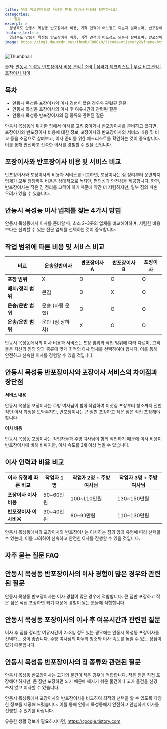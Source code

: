 ```yaml
---
title: 무료 비교견적으로 목성동 반포 장이사 비용을 확인하세요!
categories:
  - 일상
excerpt: >
  경상북도 안동시 목성동 반포장이사 비용, 가격 견적이 어느정도 되는지 살펴보며, 반포장이사를 준비함에 있어 짐싸기 준비 체크리스트가 무엇인지 보겠습니다. 마지막으로 포장이사와 차이점을 통해 무료 비교견적으로 어떤 것이 더 합리적인 선택인지 공유 드립니다.안동시 목성동 포장이사 견적 샘플 보기 👈 클릭안동시 목성동 포장이사 가격 살펴보기 👈 클릭안동시 목성동 반포장이사 평균 이사 비용평수안동시 목성동 평균 이사 비용원룸 이사9평 이하 (1톤)30만원~투룸/쓰리룸 이사16평 ~ 20평 (2.5톤)80만원~쓰리룸 이사21평 (5톤) ~110만원~우리집 무료 이사견적 받기 👈 클릭안동시 목성동 이사 업체의 포장 vs 반포장 이사 비용 및 서비스 비교포장 vs 반포장: 어떤 것을 선택해야 할까요?포장이사는 ..
feature_text: >
  경상북도 안동시 목성동 반포장이사 비용, 가격 견적이 어느정도 되는지 살펴보며, 반포장이사를 준비함에 있어 짐싸기 준비 체크리스트가 무엇인지 보겠습니다. 마지막으로 포장이사와 차이점을 통해 무료 비교견적으로 어떤 것이 더 합리적인 선택인지 공유 드립니다.안동시 목성동 포장이사 견적 샘플 보기 👈 클릭안동시 목성동 포장이사 가격 살펴보기 👈 클릭안동시 목성동 반포장이사 평균 이사 비용평수안동시 목성동 평균 이사 비용원룸 이사9평 이하 (1톤)30만원~투룸/쓰리룸 이사16평 ~ 20평 (2.5톤)80만원~쓰리룸 이사21평 (5톤) ~110만원~우리집 무료 이사견적 받기 👈 클릭안동시 목성동 이사 업체의 포장 vs 반포장 이사 비용 및 서비스 비교포장 vs 반포장: 어떤 것을 선택해야 할까요?포장이사는 ..
image: https://img1.daumcdn.net/thumb/R800x0/?scode=mtistory2&fname=https%3A%2F%2Fblog.kakaocdn.net%2Fdn%2FcjwtHU%2FbtsHcSeUn36%2FdqB8GH1V4yu4auwUgk0qD1%2Fimg.webp
---
```


![Thumbnail](https://img1.daumcdn.net/thumb/R800x0/?scode=mtistory2&fname=https%3A%2F%2Fblog.kakaocdn.net%2Fdn%2FcjwtHU%2FbtsHcSeUn36%2FdqB8GH1V4yu4auwUgk0qD1%2Fimg.webp)

<p>출처: <a href="https://qoogle.tistory.com/9456" rel="dofollow">안동시 목성동 반포장이사 비용 견적 | 준비 | 짐싸기 체크리스트 | 무료 비교견적 | 포장이사 차이</a> </p>

## 목차

  * 안동시 목성동 포장이사의 이사 경험이 많은 경우와 관련된 질문
  * 안동시 목성동 포장이사의 이사 후 여유시간과 관련된 질문
  * 안동시 목성동 반포장이사의 짐 종류와 관련된 질문



안동시 목성동에 위치한 집에서 이사를 고려 중이거나 반포장이사를 준비하고 있다면, 포장이사와 반포장이사 비용에 대한 정보, 포장이사와
반포장이사의 서비스 내용 및 비교 등을 초점으로 살펴보고, 이사 준비를 위한 체크리스트를 확인하는 것이 중요합니다. 이를 통해 안전하고
신속한 이사를 경험할 수 있을 것입니다.

## 포장이사와 반포장이사 비용 및 서비스 비교

반포장이사와 포장이사의 비용과 서비스를 비교하면, 포장이사는 짐 정리부터 운반까지 업체가 모두 담당하여 비용은 상대적으로 높지만, 편의성과
안전성을 제공합니다. 한편, 반포장이사는 작은 짐 정리를 고객이 하기 때문에 약간 더 저렴하지만, 일부 짐의 파손 우려가 있을 수 있습니다.

## 안동시 목성동 이사 업체를 찾는 4가지 방법

안동시 목성동에서 이사를 준비할 때, 최소 2~3곳의 업체를 비교해야하며, 저렴한 비용보다는 신뢰할 수 있는 전문 업체를 선택하는 것이
중요합니다.

## 작업 범위에 따른 비용 및 서비스 비교

**비교** | **운송일반이사** | **반포장이사 A** | **반포장이사 B** | **포장이사**  
---|---|---|---|---  
**포장 범위** | X | O | O | O  
**배치/정리 범위** | 큰짐 | O | X | O  
**운송/운반 범위** | 운송 (차량 운전) | O | O | O  
**운송/운반 범위** | 운반 (짐 상하차) | X | O | O  
  


안동시 목성동에서의 이사 비용과 서비스는 포장 범위와 작업 범위에 따라 다르며, 고객들은 자신의 짐의 양과 종류에 맞게 최적의 이사 업체를
선택하여야 합니다. 이를 통해 안전하고 신속한 이사를 경험할 수 있을 것입니다.

## 안동시 목성동 반포장이사와 포장이사 서비스의 차이점과 장단점

**서비스 내용**

안동시 목성동 포장이사는 주방 여사님이 함께 작업하여 이삿짐 포장부터 청소까지 전반적인 이사 과정을 도와주지만, 반포장이사는 큰 짐만
포장하고 작은 짐은 직접 포장해야 합니다.

**이사 비용**

안동시 목성동 포장이사는 작업자들과 주방 여사님이 함께 작업하기 때문에 이사 비용이 반포장이사에 비해 비싸지만, 이사 속도를 2배 이상 높일
수 있습니다.

## 이사 인력과 비용 비교

**이사 유형에 따른 비교** | **작업자 1명** | **작업자 2명 + 주방 여사님** | **작업자 3명 + 주방 여사님**  
---|---|---|---  
**포장이사 이사비용** | 50~60만원 | 100~110만원 | 130~150만원  
**반포장이사 이사비용** | 30~40만원 | 80~90만원 | 110~130만원  
  


안동시 목성동에서의 포장이사와 반포장이사는 이사하는 짐의 양과 유형에 따라 선택할 수 있는데, 이를 고려하여 신속하고 안전한 이사를 진행할
수 있을 것입니다.

## 자주 묻는 질문 FAQ

## 안동시 목성동 반포장이사의 이사 경험이 많은 경우와 관련된 질문

안동시 목성동 반포장이사는 이사 경험이 많은 경우에 적합합니다. 큰 짐만 포장하고 작은 짐은 직접 포장하면 되기 때문에 경험이 있는 분들께
적합합니다.

## 안동시 목성동 포장이사의 이사 후 여유시간과 관련된 질문

이사 후 짐을 정리할 여유시간이 2~3일 정도 있는 경우에는 안동시 목성동 포장이사를 선택하는 것이 좋습니다. 주방 여사님의 마무리 청소와
이사 속도를 높일 수 있는 장점이 있기 때문입니다.

## 안동시 목성동 반포장이사의 짐 종류와 관련된 질문

안동시 목성동 반포장이사는 고가의 물건이 적은 경우에 적합합니다. 작은 짐은 직접 포장해야 하지만, 큰 짐만 포장하면 되기 때문에 깨지기
쉬운 물건이나 고가 물건을 신경 쓰지 않고 이사할 수 있습니다.



안동시 목성동에서 포장이사와 반포장이사를 비교하여 최적의 선택을 할 수 있도록 다양한 정보를 제공해 드렸습니다. 이를 통해 안동시 목성동에서
안전하고 안심하게 이사를 진행할 수 있기를 바랍니다.

 

유용한 생활 정보가 필요하시다면, <a href="https://qoogle.tistory.com" rel="dofollow">https://qoogle.tistory.com</a>


